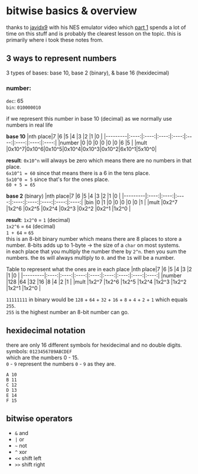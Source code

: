 # bitwise basics & overview

thanks to [javidx9](https://www.youtube.com/channel/UC-yuWVUplUJZvieEligKBkA) with his NES emulator video which [part 1](https://www.youtube.com/watch?v=F8kx56OZQhg&t=310s) spends a lot of time on this stuff and is probably the clearest lesson on the topic. this is primarily where i took these notes from.

## 3 ways to represent numbers

3 types of bases: base 10, base 2 (binary), & base 16 (hexidecimal)

### number:  
`dec`: 65   
`bin`: `010000010`

if we represent this number in base 10 (decimal) as we normally use numbers in real life 

**base 10**
|nth place|7     |6     |5     |4     |3     |2     |1     |0     |
|---------|:----:|:----:|:----:|:----:|:----:|:----:|:----:|:----:|
|number   |0     |0     |0     |0     |0     |0     |6     |5     |
|mult     |0x10^7|0x10^6|0x10^5|0x10^4|0x10^3|0x10^2|6x10^1|5x10^0|  


**result**: 
`0x10^n` will always be zero which means there are no numbers in that place.  
`6x10^1 = 60` since that means there is a 6 in the tens place.  
`5x10^0 = 5` since that's for the ones place.  
`60 + 5 = 65`

**base 2** (binary)
|nth place|7     |6     |5     |4     |3     |2     |1     |0     |
|---------|:----:|:----:|:----:|:----:|:----:|:----:|:----:|:----:|
|bin      |0     |1     |0     |0     |0     |0     |0     |1     |
|mult     |0x2^7 |1x2^6 |0x2^5 |0x2^4 |0x2^3 |0x2^2 |0x2^1 |1x2^0 |  

**result**: 
`1x2^0` = `1` (decimal)  
`1x2^6` = `64` (decimal)  
`1 + 64` = `65`  
this is an 8-bit binary number which means there are 8 places to store a number. 8-bits adds up to 1-byte -> the size of a `char` on most systems.  
in each place that you multiply the number there by `2^n`. then you sum the numbers. the `0`s will always multiply to `0`. and the `1`s will be a number.

Table to represent what the ones are in each place
|nth place|7     |6     |5     |4     |3     |2     |1     |0     |
|---------|:----:|:----:|:----:|:----:|:----:|:----:|:----:|:----:|
|number   |128   |64    |32    |16    |8     |4     |2     |1     |
|mult     |1x2^7 |1x2^6 |1x2^5 |1x2^4 |1x2^3 |1x2^2 |1x2^1 |1x2^0 |  


`11111111` in binary would be `128` + `64` + `32` + `16` + `8` + `4` + `2` + `1` which equals `255`.  
`255` is the highest number an 8-bit number can go.

## hexidecimal notation

there are only 16 different symbols for hexidecimal and no double digits.  
symbols: `0123456789ABCDEF`  
which are the numbers 0 - 15.  
`0` - `9` represent the numbers `0` - `9` as they are.  
```
A 10
B 11
C 12
D 13
E 14
F 15
```


## bitwise operators

- `&` and
- `|` or
- `~` not
- `^` xor
- `<<` shift left
- `>>` shift right